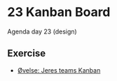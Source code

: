 # 23 Kanban Board
Agenda day 23 (design)

## Exercise
* [Øvelse: Jeres teams Kanban](https://docs.google.com/document/d/e/2PACX-1vQsf00S4exiawwcftS14fFO63XIc1__h7SbmogAbcctluDa118hgNOm9255nC8qbPoDsYxaVCn6TE--/pub)
